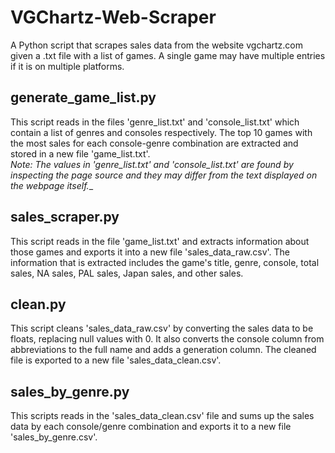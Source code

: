 # VGChartz-Web-Scraper
A Python script that scrapes sales data from the website vgchartz.com given a .txt file with a list of games. A single game may have multiple entries if it is on multiple platforms.

## generate_game_list.py
This script reads in the files 'genre_list.txt' and 'console_list.txt' which contain a list of genres and consoles respectively. The top 10 games with the most sales for each console-genre combination are extracted and stored in a new file 'game_list.txt'. \
_Note: The values in 'genre_list.txt' and 'console_list.txt' are found by inspecting the page source and they may differ from the text displayed on the webpage itself.__

## sales_scraper.py
This script reads in the file 'game_list.txt' and extracts information about those games and exports it into a new file 'sales_data_raw.csv'. The information that is extracted includes the game's title, genre, console, total sales, NA sales, PAL sales, Japan sales, and other sales.

## clean.py
This script cleans 'sales_data_raw.csv' by converting the sales data to be floats, replacing null values with 0. It also converts the console column from abbreviations to the full name and adds a generation column. The cleaned file is exported to a new file 'sales_data_clean.csv'.

## sales_by_genre.py
This scripts reads in the 'sales_data_clean.csv' file and sums up the sales data by each console/genre combination and exports it to a new file 'sales_by_genre.csv'.